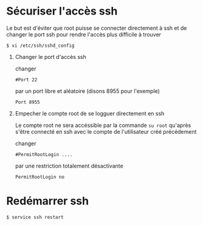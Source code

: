 # Sécuriser l'accès ssh

Le but est d'éviter que root puisse se connecter directement à ssh et de changer le port ssh pour rendre l'accès plus difficile à trouver

```
$ vi /etc/ssh/sshd_config
```

1. Changer le port d'accès ssh

   changer
   
   ```vim
   #Port 22
   ```
   
   par un port libre et aléatoire (disons 8955 pour l'exemple)
   ```vim
   Port 8955
   ```

2. Empecher le compte root de se logguer directement en ssh
   
   Le compte root ne sera accéssible par la commande `su root` qu'après s'être connecté en ssh avec le compte de 
   l'utilisateur créé précédement
   
   changer
   
   ```vim
   #PermitRootLogin ....
   ```
   
   par une restriction totalement désactivante
   ```vim
   PermitRootLogin no
   ```
   
# Redémarrer ssh

```
$ service ssh restart
```